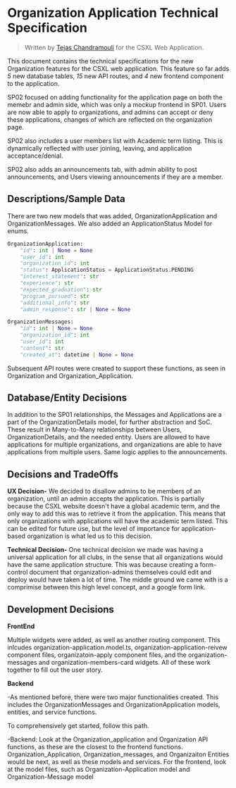 # Organization Application Technical Specification

> Written by [Tejas Chandramouli](https://github.com/tchandr) for the CSXL Web Application.

This document contains the technical specifications for the new Organization features for the CSXL web application. This feature so far adds _5_ new database tables, _15_ new API routes, and _4_ new frontend component to the application.

SP02 focused on adding functionality for the application page on both the memebr and admin side, which was only a mockup frontend in SP01. Users are now able to apply to organizations, and admins can accept or deny these applications, changes of which are reflected on the organization page.

SP02 also includes a user members list with Academic term listing. This is dynamically reflected with user joining, leaving, and application acceptance/denial.

SP02 also adds an announcements tab, with admin ability to post announcements, and Users viewing announcements if they are a member.

## Descriptions/Sample Data<a name='Descriptions/Sample Data'></a>

There are two new models that was added, OrganizationApplication and OrganizationMessages. We also added an ApplicationStatus Model for enums.

```py
OrganizationApplication:
    "id": int | None = None
    "user_id": int
    "organization_id": int
    "status": ApplicationStatus = ApplicationStatus.PENDING
    "interest_statement": str
    "experience": str
    "expected_graduation": str
    "program_pursued": str
    "additional_info": str
    "admin_response": str | None = None
```

```py
OrganizationMessages:
    "id": int | None = None
    "organization_id": int
    "user_id": int
    "content": str
    "created_at": datetime | None = None
```

Subsequent API routes were created to support these functions, as seen in Organization and Organization_Application.

## Database/Entity Decisions<a name='Database/Entity Decisions'></a>

In addition to the SP01 relationships, the Messages and Applications are a part of the OrganizationDetails model, for further abstraction and SoC. These result in Many-to-Many relationships between Users, OrganizationDetails, and the needed entity. Users are allowed to have applications for multiple organizations, and organizations are able to have applications from multiple users. Same logic applies to the announcements.

## Decisions and TradeOffs<a name='Decisions and Tradeoffs'></a>

**UX Decision-** We decided to disallow admins to be members of an organization, until an admin accepts the application. This is partially because the CSXL website doesn't have a global academic term, and the only way to add this was to retrieve it from the application. This means that only organizations with applications will have the academic term listed. This can be edited for future use, but the level of importance for application-based organization is what led us to this decision.

**Technical Decision-** One technical decision we made was having a universal application for all clubs, in the sense that all organizations would have the same application structure. This was because creating a form-control document that organization-admins themselves could edit and deploy would have taken a lot of time. The middle ground we came with is a comprimise between this high level concept, and a google form link.

## Development Decisions<a name='Development Decisions'></a>

**FrontEnd**

Multiple widgets were added, as well as another routing component. This inlcudes organization-application.model.ts, organization-application-reivew component files, organizatoin-apply component files, and the organization-messages and organization-members-card widgets. All of these work together to fill out the user story.

**Backend**

-As mentioned before, there were two major functionalities created. This includes the OrganizationMessages and OrganizationApplication models, entities, and service functions.

To comprehensively get started, follow this path.

-Backend: Look at the Organization_application and Organization API functions, as these are the closest to the frontend functions.
Organization_Application, Organization_messages, and Organizaiton Entities would be next, as well as these models and services. For the frontend, look at the model files, such as Organization-Application model and Organization-Message model
